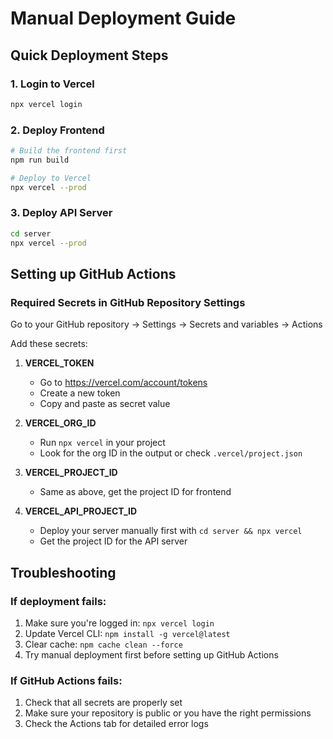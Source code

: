 # Manual Deployment Guide

## Quick Deployment Steps

### 1. Login to Vercel
```bash
npx vercel login
```

### 2. Deploy Frontend
```bash
# Build the frontend first
npm run build

# Deploy to Vercel
npx vercel --prod
```

### 3. Deploy API Server
```bash
cd server
npx vercel --prod
```

## Setting up GitHub Actions

### Required Secrets in GitHub Repository Settings

Go to your GitHub repository → Settings → Secrets and variables → Actions

Add these secrets:

1. **VERCEL_TOKEN**
   - Go to https://vercel.com/account/tokens
   - Create a new token
   - Copy and paste as secret value

2. **VERCEL_ORG_ID**
   - Run `npx vercel` in your project
   - Look for the org ID in the output or check `.vercel/project.json`

3. **VERCEL_PROJECT_ID**
   - Same as above, get the project ID for frontend

4. **VERCEL_API_PROJECT_ID**
   - Deploy your server manually first with `cd server && npx vercel`
   - Get the project ID for the API server

## Troubleshooting

### If deployment fails:
1. Make sure you're logged in: `npx vercel login`
2. Update Vercel CLI: `npm install -g vercel@latest`
3. Clear cache: `npm cache clean --force`
4. Try manual deployment first before setting up GitHub Actions

### If GitHub Actions fails:
1. Check that all secrets are properly set
2. Make sure your repository is public or you have the right permissions
3. Check the Actions tab for detailed error logs

